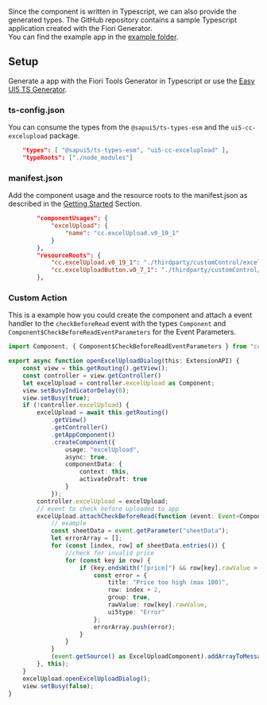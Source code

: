 Since the component is written in Typescript, we can also provide the generated types.
The GitHub repository contains a sample Typescript application created with the Fiori Generator.  
You can find the example app in the [example folder](https://github.com/marianfoo/ui5-cc-excelUpload/tree/main/examples/packages/ordersv4fets).

## Setup

Generate a app with the Fiori Tools Generator in Typescript or use the [Easy UI5 TS Generator](https://github.com/ui5-community/generator-ui5-ts-app).

### ts-config.json

You can consume the types from the `@sapui5/ts-types-esm` and the `ui5-cc-excelupload` package.

```json
    "types": [ "@sapui5/ts-types-esm", "ui5-cc-excelupload" ],
    "typeRoots": ["./node_modules"]
```

### manifest.json 

Add the component usage and the resource roots to the manifest.json as described in the [Getting Started](GettingStarted.md) Section.

```json
        "componentUsages": {
            "excelUpload": {
                "name": "cc.excelUpload.v0_19_1"
            }
        },
        "resourceRoots": {
            "cc.excelUpload.v0_19_1": "./thirdparty/customControl/excelUpload/v0_19_1",
            "cc.excelUploadButton.v0_7_1": "./thirdparty/customControl/excelUploadButton/v0_7_1"
        },
```
### Custom Action

This is a example how you could create the component and attach a event handler to the `checkBeforeRead` event with the types `Component` and `Component$CheckBeforeReadEventParameters` for the Event Parameters.


```typescript
import Component, { Component$CheckBeforeReadEventParameters } from "cc/excelUpload/v0_19_1/Component";

export async function openExcelUploadDialog(this: ExtensionAPI) {
    const view = this.getRouting().getView();
    const controller = view.getController()
	let excelUpload = controller.excelUpload as Component;
	view.setBusyIndicatorDelay(0);
	view.setBusy(true);
	if (!controller.excelUpload) {
		excelUpload = await this.getRouting()
			.getView()
			.getController()
			.getAppComponent()
			.createComponent({
				usage: "excelUpload",
				async: true,
				componentData: {
					context: this,
					activateDraft: true
				}
			});
		controller.excelUpload = excelUpload;
		// event to check before uploaded to app
		excelUpload.attachCheckBeforeRead(function (event: Event<Component$CheckBeforeReadEventParameters>) {
			// example
			const sheetData = event.getParameter("sheetData");
			let errorArray = [];
			for (const [index, row] of sheetData.entries()) {
				//check for invalid price
				for (const key in row) {
					if (key.endsWith("[price]") && row[key].rawValue > 100) {
						const error = {
							title: "Price too high (max 100)",
							row: index + 2,
							group: true,
							rawValue: row[key].rawValue,
							ui5type: "Error"
						};
						errorArray.push(error);
					}
				}
			}
			(event.getSource() as ExcelUploadComponent).addArrayToMessages(errorArray);
		}, this);
	}
	excelUpload.openExcelUploadDialog();
	view.setBusy(false);
}
```